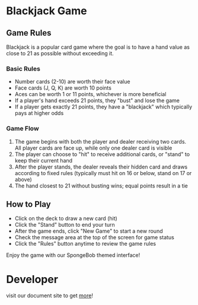 # Blackjack Game

## Game Rules

Blackjack is a popular card game where the goal is to have a hand value as close to 21 as possible without exceeding it.

### Basic Rules
- Number cards (2-10) are worth their face value
- Face cards (J, Q, K) are worth 10 points
- Aces can be worth 1 or 11 points, whichever is more beneficial
- If a player's hand exceeds 21 points, they "bust" and lose the game
- If a player gets exactly 21 points, they have a "blackjack" which typically pays at higher odds

### Game Flow
1. The game begins with both the player and dealer receiving two cards. All player cards are face up, while only one dealer card is visible
2. The player can choose to "hit" to receive additional cards, or "stand" to keep their current hand
3. After the player stands, the dealer reveals their hidden card and draws according to fixed rules (typically must hit on 16 or below, stand on 17 or above)
4. The hand closest to 21 without busting wins; equal points result in a tie

## How to Play

- Click on the deck to draw a new card (hit)
- Click the "Stand" button to end your turn
- After the game ends, click "New Game" to start a new round
- Check the message area at the top of the screen for game status
- Click the "Rules" button anytime to review the game rules

Enjoy the game with our SpongeBob themed interface!

# Developer
visit our document site to get [more](https://cse110-sp25-group18.github.io/guides/warmup-exercise/develop/)!
